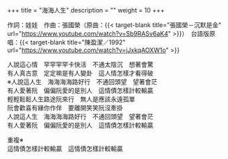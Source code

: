 +++
title = "海海人生"
description = ""
weight = 10
+++

作詞：娃娃　作曲：張國榮（原曲：{{< target-blank title="張國榮－沉默是金" url="https://www.youtube.com/watch?v=Sb9RASv6aK4" >}}）　台語版原唱：{{< target-blank title="陳盈潔／1992" url="https://www.youtube.com/watch?v=jJxkqAOXW1o" >}}

人說這心情　罕罕罕罕卡快活　不通太陰沉　想著會驚  
有人真古意　定定嘛是有人變卦　這人情怎樣才看得破  
※人說這人生　海海海海路好行　不通回頭望　望著會茫  
有人愛著阮　偏偏阮愛的是別人　這情債怎樣計較輸贏  
輕輕鬆鬆人生路途阮來行　無人是應該永遠孤單  
阮會歡喜有緣你作伴　要離開笑笑阮沒牽掛  
人說這人生　海海海海路好行　不通回頭望　望著會茫  
有人愛著阮　偏偏阮愛的是別人　這情債怎樣計較輸贏  

重複※  
這情債怎樣計較輸贏　這情債怎樣計較輸贏  
